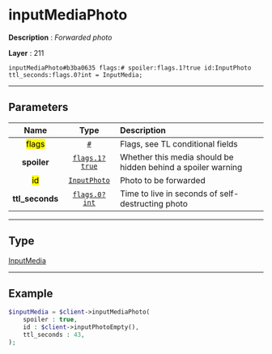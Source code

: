 # inputMediaPhoto

**Description** : *Forwarded photo*

**Layer** : 211

```tl
inputMediaPhoto#b3ba0635 flags:# spoiler:flags.1?true id:InputPhoto ttl_seconds:flags.0?int = InputMedia;
```

---

## Parameters

| Name | Type | Description |
| :---: | :---: | :--- |
| <mark>flags</mark> | [`#`](type/#) | Flags, see TL conditional fields |
| **spoiler** | [`flags.1?true`](type/true) | Whether this media should be hidden behind a spoiler warning |
| <mark>id</mark> | [`InputPhoto`](type/InputPhoto) | Photo to be forwarded |
| **ttl_seconds** | [`flags.0?int`](type/int) | Time to live in seconds of self-destructing photo |

---

## Type

[InputMedia](type/InputMedia)

---

## Example

```php
$inputMedia = $client->inputMediaPhoto(
	spoiler : true,
	id : $client->inputPhotoEmpty(),
	ttl_seconds : 43,
);
```